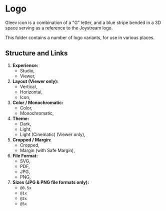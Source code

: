 # Logo

Gleev icon is a combination of a "G" letter, and a blue stripe bended in a 3D space serving as a reference to the Joystream logo.

This folder contains a number of logo variants, for use in various places.

## Structure and Links

1. **Experience:**
    - Studio,
    - Viewer,
2. **Layout (Viewer only):**
    - Vertical,
    - Horizontal,
    - Icon,
3. **Color / Monochromatic:**
    - Color,
    - Monochromatic,
4. **Theme:**
    - Dark,
    - Light,
    - Light (Cinematic) (Viewer only),
5. **Cropped / Margin:**
    - Cropped,
    - Margin (with Safe Margin),
6. **File Format:**
    - SVG,
    - PDF,
    - JPG,
    - PNG,
7. **Sizes (JPG & PNG file formats only):**
    - `@0.5x`
    - `@1x`
    - `@2x`
    - `@5x`